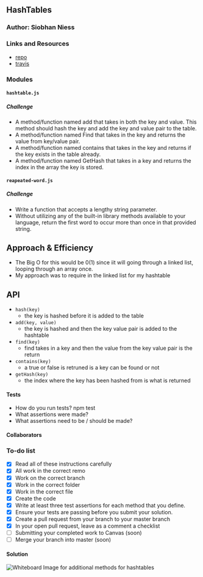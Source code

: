 ## HashTables

### Author: Siobhan Niess

### Links and Resources
* [repo](https://github.com/niesssiobhan/data-structures-and-algorithms/tree/master/code-challenges/hashTable)
* [travis](https://www.travis-ci.com/niesssiobhan/data-structures-and-algorithms)

### Modules
#### `hashtable.js`
##### Challenge
* A method/function named add that takes in both the key and value. This method should hash the key and add the key and value pair to the table.
* A method/function named Find that takes in the key and returns the value from key/value pair.
* A method/function named contains that takes in the key and returns if the key exists in the table already.
* A method/function named GetHash that takes in a key and returns the index in the array the key is stored.
#### `reapeated-word.js`
##### Challenge 
* Write a function that accepts a lengthy string parameter.
* Without utilizing any of the built-in library methods available to your language, return the first word to occur more than once in that provided string.

## Approach & Efficiency
* The Big O for this would be 0(1) since iit will going through a linked list, looping through an array once.
* My approach was to require in the linked list for my hashtable

## API
* `hash(key)` 
  * the key is hashed before it is added to the table
* `add(key, value)` 
  * the key is hashed and then the key value pair is added to the hashtable
* `find(key)`
  *  find takes in a key and then the value from the key value pair is the return 
* `contains(key)`
  * a true or false is retruned is a key can be found or not
* `getHash(key)`
  * the index where the key has been hashed from is what is returned 

#### Tests
* How do you run tests?
npm test
* What assertions were made?
* What assertions need to be / should be made?

#### Collaborators


### To-do list
- [x] Read all of these instructions carefully
- [x] All work in the correct remo
- [x] Work on the correct branch
- [x] Work in the correct folder
- [x] Work in the correct file
- [x] Create the code
- [x] Write at least three test assertions for each method that you define.
- [x] Ensure your tests are passing before you submit your solution.
- [x] Create a pull request from your branch to your master branch
- [x] In your open pull request, leave as a comment a checklist
- [ ] Submitting your completed work to Canvas (soon)
- [ ] Merge your branch into master (soon)

#### Solution
![Whiteboard Image for additional methods for hashtables]()
